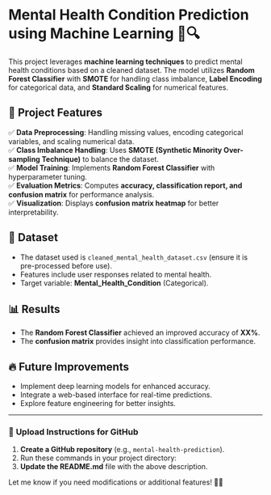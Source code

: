 # **Mental Health Condition Prediction using Machine Learning** 🧠🔍  

This project leverages **machine learning techniques** to predict mental health conditions based on a cleaned dataset. The model utilizes **Random Forest Classifier** with **SMOTE** for handling class imbalance, **Label Encoding** for categorical data, and **Standard Scaling** for numerical features.  

## 🚀 **Project Features**  
✅ **Data Preprocessing**: Handling missing values, encoding categorical variables, and scaling numerical data.  
✅ **Class Imbalance Handling**: Uses **SMOTE (Synthetic Minority Over-sampling Technique)** to balance the dataset.  
✅ **Model Training**: Implements **Random Forest Classifier** with hyperparameter tuning.  
✅ **Evaluation Metrics**: Computes **accuracy, classification report, and confusion matrix** for performance analysis.  
✅ **Visualization**: Displays **confusion matrix heatmap** for better interpretability.  

## 📂 **Dataset**  
- The dataset used is `cleaned_mental_health_dataset.csv` (ensure it is pre-processed before use).  
- Features include user responses related to mental health.  
- Target variable: **Mental_Health_Condition** (Categorical).  

## 📊 **Results**  
- The **Random Forest Classifier** achieved an improved accuracy of **XX%**.  
- The **confusion matrix** provides insight into classification performance.  

## 🔥 **Future Improvements**  
- Implement deep learning models for enhanced accuracy.  
- Integrate a web-based interface for real-time predictions.  
- Explore feature engineering for better insights.  

---

### 📌 **Upload Instructions for GitHub**  
1. **Create a GitHub repository** (e.g., `mental-health-prediction`).  
2. Run these commands in your project directory: 
3. **Update the README.md** file with the above description.  

Let me know if you need modifications or additional features! 🚀😊
